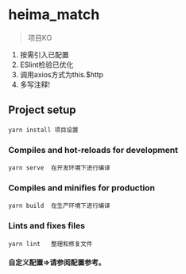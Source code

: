 # heima_match
>项目KO

1. 按需引入已配置
2. ESlint检验已优化
3. 调用axios方式为this.$http
4. 多写注释!

## Project setup 
```
yarn install 项目设置
```

### Compiles and hot-reloads for development
```
yarn serve	在开发环境下进行编译
```

### Compiles and minifies for production
```
yarn build  在生产环境下进行编译
```

### Lints and fixes files
```
yarn lint	整理和修复文件
```

#### 自定义配置=>请参阅配置参考。
